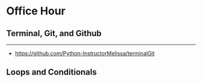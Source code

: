 # Office Hour

## Terminal, Git, and Github
---
- https://github.com/Python-InstructorMelissa/terminalGit











## Loops and Conditionals